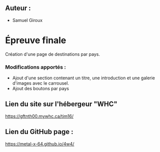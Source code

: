 ## Auteur :
- Samuel Giroux

# Épreuve finale

Création d'une page de destinations par pays.

### Modifications apportés :
- Ajout d'une section contenant un titre, une introduction et une galerie d'images avec le carrousel.
- Ajout des boutons par pays

## Lien du site sur l'hébergeur "WHC"
https://gftnth00.mywhc.ca/tim16/

## Lien du GitHub page :
https://metal-x-64.github.io/4w4/


